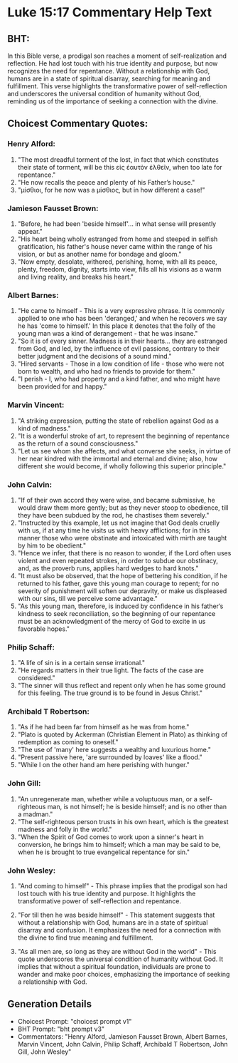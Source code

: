 # Luke 15:17 Commentary Help Text

## BHT:
In this Bible verse, a prodigal son reaches a moment of self-realization and reflection. He had lost touch with his true identity and purpose, but now recognizes the need for repentance. Without a relationship with God, humans are in a state of spiritual disarray, searching for meaning and fulfillment. This verse highlights the transformative power of self-reflection and underscores the universal condition of humanity without God, reminding us of the importance of seeking a connection with the divine.

## Choicest Commentary Quotes:
### Henry Alford:
1. "The most dreadful torment of the lost, in fact that which constitutes their state of torment, will be this εἰς ἑαυτὸν ἐλθεῖν, when too late for repentance."
2. "He now recalls the peace and plenty of his Father’s house."
3. "μίσθιοι, for he now was a μίσθιος, but in how different a case!"

### Jamieson Fausset Brown:
1. "Before, he had been 'beside himself'... in what sense will presently appear."
2. "His heart being wholly estranged from home and steeped in selfish gratification, his father's house never came within the range of his vision, or but as another name for bondage and gloom."
3. "Now empty, desolate, withered, perishing, home, with all its peace, plenty, freedom, dignity, starts into view, fills all his visions as a warm and living reality, and breaks his heart."

### Albert Barnes:
1. "He came to himself - This is a very expressive phrase. It is commonly applied to one who has been 'deranged,' and when he recovers we say he has 'come to himself.' In this place it denotes that the folly of the young man was a kind of derangement - that he was insane."
2. "So it is of every sinner. Madness is in their hearts... they are estranged from God, and led, by the influence of evil passions, contrary to their better judgment and the decisions of a sound mind."
3. "Hired servants - Those in a low condition of life - those who were not born to wealth, and who had no friends to provide for them."
4. "I perish - I, who had property and a kind father, and who might have been provided for and happy."

### Marvin Vincent:
1. "A striking expression, putting the state of rebellion against God as a kind of madness."
2. "It is a wonderful stroke of art, to represent the beginning of repentance as the return of a sound consciousness."
3. "Let us see whom she affects, and what converse she seeks, in virtue of her near kindred with the immortal and eternal and divine; also, how different she would become, if wholly following this superior principle."

### John Calvin:
1. "If of their own accord they were wise, and became submissive, he would draw them more gently; but as they never stoop to obedience, till they have been subdued by the rod, he chastises them severely." 
2. "Instructed by this example, let us not imagine that God deals cruelly with us, if at any time he visits us with heavy afflictions; for in this manner those who were obstinate and intoxicated with mirth are taught by him to be obedient."
3. "Hence we infer, that there is no reason to wonder, if the Lord often uses violent and even repeated strokes, in order to subdue our obstinacy, and, as the proverb runs, applies hard wedges to hard knots."
4. "It must also be observed, that the hope of bettering his condition, if he returned to his father, gave this young man courage to repent; for no severity of punishment will soften our depravity, or make us displeased with our sins, till we perceive some advantage."
5. "As this young man, therefore, is induced by confidence in his father’s kindness to seek reconciliation, so the beginning of our repentance must be an acknowledgment of the mercy of God to excite in us favorable hopes."

### Philip Schaff:
1. "A life of sin is in a certain sense irrational."
2. "He regards matters in their true light. The facts of the case are considered."
3. "The sinner will thus reflect and repent only when he has some ground for this feeling. The true ground is to be found in Jesus Christ."

### Archibald T Robertson:
1. "As if he had been far from himself as he was from home."
2. "Plato is quoted by Ackerman (Christian Element in Plato) as thinking of redemption as coming to oneself."
3. "The use of 'many' here suggests a wealthy and luxurious home."
4. "Present passive here, 'are surrounded by loaves' like a flood."
5. "While I on the other hand am here perishing with hunger."

### John Gill:
1. "An unregenerate man, whether while a voluptuous man, or a self-righteous man, is not himself; he is beside himself; and is no other than a madman."
2. "The self-righteous person trusts in his own heart, which is the greatest madness and folly in the world."
3. "When the Spirit of God comes to work upon a sinner's heart in conversion, he brings him to himself; which a man may be said to be, when he is brought to true evangelical repentance for sin."

### John Wesley:
1. "And coming to himself" - This phrase implies that the prodigal son had lost touch with his true identity and purpose. It highlights the transformative power of self-reflection and repentance.

2. "For till then he was beside himself" - This statement suggests that without a relationship with God, humans are in a state of spiritual disarray and confusion. It emphasizes the need for a connection with the divine to find true meaning and fulfillment.

3. "As all men are, so long as they are without God in the world" - This quote underscores the universal condition of humanity without God. It implies that without a spiritual foundation, individuals are prone to wander and make poor choices, emphasizing the importance of seeking a relationship with God.


## Generation Details
- Choicest Prompt: "choicest prompt v1"
- BHT Prompt: "bht prompt v3"
- Commentators: "Henry Alford, Jamieson Fausset Brown, Albert Barnes, Marvin Vincent, John Calvin, Philip Schaff, Archibald T Robertson, John Gill, John Wesley"
